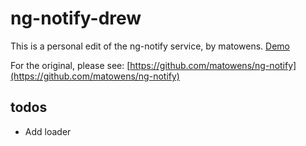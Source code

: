 # ng-notify-drew

This is a personal edit of the ng-notify service, by matowens. [Demo](http://andreipfeiffer.github.io/ng-notify-drew/)

For the original, please see: [https://github.com/matowens/ng-notify](https://github.com/matowens/ng-notify)

## todos

* Add loader
